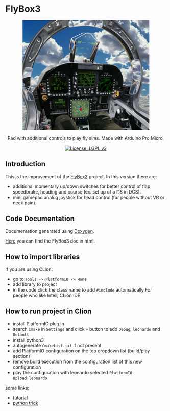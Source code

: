 # FlyBox3

<div align="center">

<img src="https://github.com/mancio/FlyBox3/blob/main/Schematics/f18.JPG" width="397" height="344" />

Pad with additional controls to play fly sims. Made with Arduino Pro Micro.

[![License: LGPL v3](https://img.shields.io/badge/License-LGPL_v3-blue.svg)](https://www.gnu.org/licenses/lgpl-3.0)

</div>

## Introduction 

This is the improvement of the [FlyBox2](https://github.com/mancio/FlyBox2) project.
In this version there are:
* additional momentary up/down switches for better control of 
flap, speedbrake, heading and course (ex. set up of a f18 in DCS).
* mini gamepad analog joystick for head control (for people without VR or neck pain).

## Code Documentation 

Documentation generated using [Doxygen](https://doxygen.nl).

[Here](https://github.com/mancio/FlyBox3/blob/main/doc/html/index.html) you can find the FlyBox3 doc in html.

## How to import libraries

If you are using CLion:
* go to ``Tools -> PlatformIO -> Home`` 
* add library to project 
* in the code click the class name to add ``#include`` automatically
  For people who like Intellj CLion IDE

## How to run project in Clion

* install PlatformIO plug in
* search ``Cmake`` in ``Settings`` and click ``+`` button to add ``Debug``, ``leonardo`` and ``Default``
* install python3
* autogenerate ``CmakeList.txt`` if not present
* add PlatformIO configuration on the top dropdown list (build/play section)
* remove build execution from the configuration list of this new configuration
* play the configuration with leonardo selected ``PlatformIO Upload|leonardo``

some links:
* [tutorial](https://docs.platformio.org/en/latest/integration/ide/clion.html)
* [python trick](https://community.platformio.org/t/could-not-find-the-package-with-requirements-for-your-system-windows-amd64/18416)